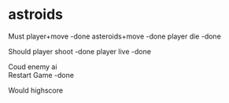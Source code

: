 astroids
========

Must
player+move     -done
asteroids+move  -done
player die      -done

Should
player shoot    -done
player live     -done

Coud
enemy ai        
Restart Game    -done

Would
highscore
